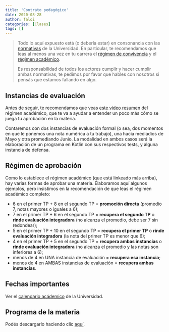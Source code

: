 ```yaml
---
title: 'Contrato pedagógico'
date: 2020-08-28
author: faloi
categories: [Clases]
tags: []
---
```


> Todo lo aquí expuesto está (o debería estar) en consonancia con las [normativas](http://www.unahur.edu.ar/es/normativas) de la Universidad. En particular, te recomendamos que leas al menos una vez en tu carrera el [régimen de convivencia](http://www.unahur.edu.ar/sites/default/files/contenidos/pdf/normativa/RCS%20Nro.%20093%2012-12-2018%20R%C3%A9gimen%20de%20Convivencia.pdf) y el [régimen académico](http://www.unahur.edu.ar/sites/default/files/contenidos/pdf/normativa/RCS%20Nro.%20092%2012-12-2018%20Mod.%20R%C3%A9gimen%20Acad%C3%A9mico.pdf).
>
> Es responsabilidad de todos los actores cumplir y hacer cumplir ambas normativas, te pedimos por favor que hables con nosotros si pensás que estamos fallando en algo.

## Instancias de evaluación

Antes de seguir, te recomendamos que veas [este video resumen](https://www.youtube.com/watch?v=RYOGQ3d0Oqg) del régimen académico, que te va a ayudar a entender un poco más cómo se juega tu aprobación en la materia.

Contaremos con dos instancias de evaluación formal (o sea, dos momentos en que le ponemos una nota numérica a tu trabajo), una hacia mediadios de Mayo y otra promediando Junio. La modalidad en ambos casos será la elaboración de un programa en Kotlin con sus respectivos tests, y alguna instancia de defensa.

## Régimen de aprobación

Como lo establece el régimen académico (que está linkeado más arriba), hay varias formas de aprobar una materia. Elaboramos aquí algunos ejemplos, pero insistimos en la recomendación de que leas el régimen académico completo:

* 6 en el primer TP + 8 en el segundo TP = **promoción directa** (promedio 7, notas mayores o iguales a 6);
* 7 en el primer TP + 6 en el segundo TP = **recupera el segundo TP** o **rinde evaluación integradora** (no alcanza el promedio, debe ser 7 sin redondear);
* 5 en el primer TP + 10 en el segundo TP = **recupera el primer TP** o **rinde evaluación integradora** (la nota del primer TP es menor que 6);
* 4 en el primer TP + 5 en el segundo TP = **recupera ambas instancias** o **rinde evaluación integradora** (no alcanza el promedio y las notas son inferiores a 6);
* menos de 4 en UNA instancia de evaluación = **recupera esa instancia**;
* menos de 4 en AMBAS instancias de evaluación = **recupera ambas instancias**.

## Fechas importantes

Ver el [calendario acádemico](http://www.unahur.edu.ar/es/calendario-academico) de la Universidad.

## Programa de la materia

Podés descargarlo haciendo clic [aquí](/assets/pdf/programa-obj2.pdf).
